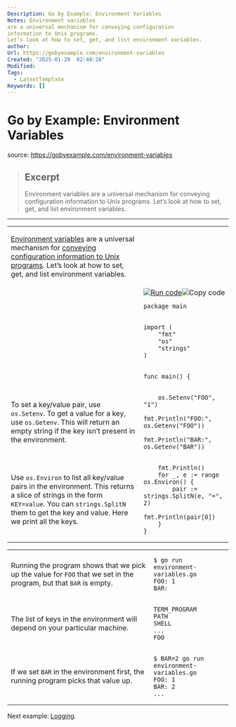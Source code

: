 ```yaml
---
Description: Go by Example: Environment Variables
Notes: Environment variables
are a universal mechanism for conveying configuration
information to Unix programs.
Let’s look at how to set, get, and list environment variables.
author: 
Url: https://gobyexample.com/environment-variables
Created: "2025-01-29  02:48:26"
Modified: 
Tags:
  - LatextTemplate
Keywords: []
---
```


# Go by Example: Environment Variables

source: https://gobyexample.com/environment-variables

> ## Excerpt
> Environment variables
are a universal mechanism for conveying configuration
information to Unix programs.
Let’s look at how to set, get, and list environment variables.

---
<table><tbody><tr><td><p><a href="https://en.wikipedia.org/wiki/Environment_variable">Environment variables</a> are a universal mechanism for <a href="https://www.12factor.net/config">conveying configuration information to Unix programs</a>. Let’s look at how to set, get, and list environment variables.</p></td><td></td></tr><tr><td></td><td><a href="https://go.dev/play/p/2jmwXM264NC"><img title="Run code" src="https://gobyexample.com/play.png"></a><img title="Copy code" src="https://gobyexample.com/clipboard.png"><pre><code><span><span><span>package</span> <span>main</span></span></span></code></pre></td></tr><tr><td></td><td><pre><code><span><span><span>import</span> <span>(</span>
</span></span><span><span>    <span>"fmt"</span>
</span></span><span><span>    <span>"os"</span>
</span></span><span><span>    <span>"strings"</span>
</span></span><span><span><span>)</span></span></span></code></pre></td></tr><tr><td></td><td><pre><code><span><span><span>func</span> <span>main</span><span>()</span> <span>{</span></span></span></code></pre></td></tr><tr><td><p>To set a key/value pair, use <code>os.Setenv</code>. To get a value for a key, use <code>os.Getenv</code>. This will return an empty string if the key isn’t present in the environment.</p></td><td><pre><code><span><span>    <span>os</span><span>.</span><span>Setenv</span><span>(</span><span>"FOO"</span><span>,</span> <span>"1"</span><span>)</span>
</span></span><span><span>    <span>fmt</span><span>.</span><span>Println</span><span>(</span><span>"FOO:"</span><span>,</span> <span>os</span><span>.</span><span>Getenv</span><span>(</span><span>"FOO"</span><span>))</span>
</span></span><span><span>    <span>fmt</span><span>.</span><span>Println</span><span>(</span><span>"BAR:"</span><span>,</span> <span>os</span><span>.</span><span>Getenv</span><span>(</span><span>"BAR"</span><span>))</span></span></span></code></pre></td></tr><tr><td><p>Use <code>os.Environ</code> to list all key/value pairs in the environment. This returns a slice of strings in the form <code>KEY=value</code>. You can <code>strings.SplitN</code> them to get the key and value. Here we print all the keys.</p></td><td><pre><code><span><span>    <span>fmt</span><span>.</span><span>Println</span><span>()</span>
</span></span><span><span>    <span>for</span> <span>_</span><span>,</span> <span>e</span> <span>:=</span> <span>range</span> <span>os</span><span>.</span><span>Environ</span><span>()</span> <span>{</span>
</span></span><span><span>        <span>pair</span> <span>:=</span> <span>strings</span><span>.</span><span>SplitN</span><span>(</span><span>e</span><span>,</span> <span>"="</span><span>,</span> <span>2</span><span>)</span>
</span></span><span><span>        <span>fmt</span><span>.</span><span>Println</span><span>(</span><span>pair</span><span>[</span><span>0</span><span>])</span>
</span></span><span><span>    <span>}</span>
</span></span><span><span><span>}</span></span></span></code></pre></td></tr></tbody></table>

<table><tbody><tr><td><p>Running the program shows that we pick up the value for <code>FOO</code> that we set in the program, but that <code>BAR</code> is empty.</p></td><td><pre><code><span><span><span>$</span> go run environment-variables.go
</span></span><span><span><span>FOO: 1
</span></span></span><span><span><span>BAR: </span></span></span></code></pre></td></tr><tr><td><p>The list of keys in the environment will depend on your particular machine.</p></td><td><pre><code><span><span><span>TERM_PROGRAM
</span></span></span><span><span><span>PATH
</span></span></span><span><span><span>SHELL
</span></span></span><span><span><span>...
</span></span></span><span><span><span>FOO</span></span></span></code></pre></td></tr><tr><td><p>If we set <code>BAR</code> in the environment first, the running program picks that value up.</p></td><td><pre><code><span><span><span>$</span> BAR=2 go run environment-variables.go
</span></span><span><span><span>FOO: 1
</span></span></span><span><span><span>BAR: 2
</span></span></span><span><span><span>...</span></span></span></code></pre></td></tr></tbody></table>

Next example: [Logging](https://gobyexample.com/logging).
